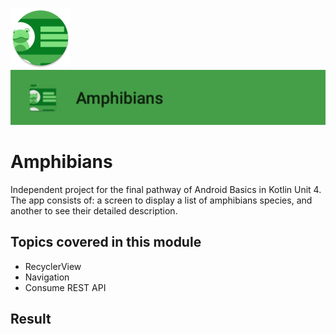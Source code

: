![ic_launcher_amphibians](src/main/res/mipmap-xhdpi/ic_launcher_amphibians_round.png?raw=true) ![ic_launcher_amphibians](images/Screenshot_20220721_130203.png?raw=true)

# Amphibians

Independent project for the final pathway of Android Basics in Kotlin Unit 4. The app consists of: a
screen to display a list of amphibians species, and another to see their detailed description.

## Topics covered in this module

- RecyclerView
- Navigation
- Consume REST API

## Result

